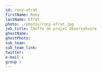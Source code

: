 ```yaml
---
id: rony-efrat
firstName: Rony
lastName: Efrat
photo: ./photos/rony-efrat.jpg
job_title: Cheffe de projet Observatoire
ghostName:
ghostPhoto:
sub_team:
sub_team_link:
twitter:
e-mail :
group :
---
```


